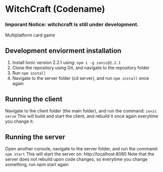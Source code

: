 # WitchCraft (Codename)

### Imporant Notice: witchcraft is still under development.

Multiplatform card game

## Development enviorment installation
1. Install Ionic version 2.2.1 using: `npm i -g ionic@2.2.1`
2. Clone the repository using Git, and navigate to the repository folder
3. Run `npm install`
4. Navigate to the server folder (cd server), and run `npm install` once again

## Running the client
Navigate to the client folder (the main folder), and run the command: `ionic serve`
This will build and start the client, and rebuild it once again everytime you change it.

## Running the server
Open another console, navigate to the server folder, and run the command: `npm start`
This will start the server on: http://localhost:8080
Note that the server does not rebuild upon code changes, so everytime you change something, run npm start again
